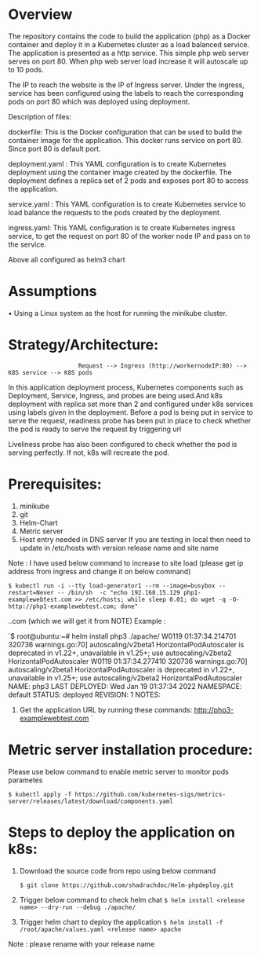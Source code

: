 # Overview
 The repository contains the code to build the application (php) as a Docker container and deploy it in a Kubernetes cluster as a load balanced service.
The application is presented as a http service. This simple php web server serves on port 80. When php web server load increase it will autoscale up to 10 pods. 


The IP to reach the website is the IP of Ingress server. Under the ingress, service has been configured using the labels to reach the corresponding pods on port 80 which was deployed using deployment.

Description of files:

dockerfile: This is the Docker configuration that can be used to build the container image for the application. This docker runs service on port 80. Since port 80 is default port.

deployment.yaml : This YAML configuration is to create Kubernetes deployment using the container image created by the dockerfile. The deployment defines a replica set of 2 pods and exposes port 80 to access the application.

service.yaml : This YAML configuration is to create Kubernetes service to load balance the requests to the pods created by the deployment.

ingress.yaml: This YAML configuration is to create Kubernetes ingress service, to get the request on port 80 of the worker node IP and pass on to the service.

Above all configured as helm3 chart 


# Assumptions
•	Using a Linux system as the host for running the minikube cluster.

# Strategy/Architecture:
                        Request --> Ingress (http://workernodeIP:80) --> K8S service --> K8S pods
In this application deployment process, Kubernetes components such as Deployment, Service, Ingress, and probes are being used.And k8s deployment with replica set more than 2 and configured under k8s services using labels given in the deployment.
Before a pod is being put in service to serve the request, readiness probe has been put in place to check whether the pod is ready to serve the request by triggering url

Liveliness probe has also been configured to check whether the pod is serving perfectly. If not, k8s will recreate the pod.

# Prerequisites:
 1) minikube  
 2) git
 3) Helm-Chart
 4) Metric server 
 5) Host entry needed in DNS server If you are testing in local then need to update in /etc/hosts with version release name and site name 

Note : I have used below command to increase to site load  (please get ip address from ingress and change it on below command)

 `$ kubectl run -i --tty load-generator1 --rm --image=busybox --restart=Never -- /bin/sh  -c "echo 192.168.15.129 php1-examplewebtest.com >> /etc/hosts; while sleep 0.01; do wget -q -O- http://php1-examplewebtest.com; done"`
 
 <releaseName>.<siteName>.com  (which we will get it from NOTE) Example :
 
 `$  root@ubuntu:~# helm install php3 ./apache/
W0119 01:37:34.214701  320736 warnings.go:70] autoscaling/v2beta1 HorizontalPodAutoscaler is deprecated in v1.22+, unavailable in v1.25+; use autoscaling/v2beta2 HorizontalPodAutoscaler
W0119 01:37:34.277410  320736 warnings.go:70] autoscaling/v2beta1 HorizontalPodAutoscaler is deprecated in v1.22+, unavailable in v1.25+; use autoscaling/v2beta2 HorizontalPodAutoscaler
NAME: php3
LAST DEPLOYED: Wed Jan 19 01:37:34 2022
NAMESPACE: default
STATUS: deployed
REVISION: 1
NOTES:
1. Get the application URL by running these commands:
  http://php3-examplewebtest.com  `

 
 # Metric server installation procedure:
 
 Please use below command to enable metric server to monitor pods parametes 
 
 `$ kubectl apply -f https://github.com/kubernetes-sigs/metrics-server/releases/latest/download/components.yaml`

# Steps to deploy the application on k8s:

1)	Download the source code from repo using below command 

      `$ git clone https://github.com/shadrachdoc/Helm-phpdeploy.git`
2)	Trigger below command to check helm chat 
      `$ helm install <release name> --dry-run --debug ./apache/`
3)  Trigger helm chart to deploy the application 
      `$ helm install -f /root/apache/values.yaml <release name> apache`
         
Note : please rename <release name> with your release name  
